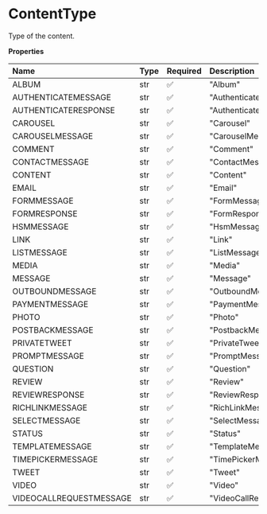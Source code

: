 # ContentType

Type of the content.

**Properties**

| Name                    | Type | Required | Description               |
| :---------------------- | :--- | :------- | :------------------------ |
| ALBUM                   | str  | ✅       | "Album"                   |
| AUTHENTICATEMESSAGE     | str  | ✅       | "AuthenticateMessage"     |
| AUTHENTICATERESPONSE    | str  | ✅       | "AuthenticateResponse"    |
| CAROUSEL                | str  | ✅       | "Carousel"                |
| CAROUSELMESSAGE         | str  | ✅       | "CarouselMessage"         |
| COMMENT                 | str  | ✅       | "Comment"                 |
| CONTACTMESSAGE          | str  | ✅       | "ContactMessage"          |
| CONTENT                 | str  | ✅       | "Content"                 |
| EMAIL                   | str  | ✅       | "Email"                   |
| FORMMESSAGE             | str  | ✅       | "FormMessage"             |
| FORMRESPONSE            | str  | ✅       | "FormResponse"            |
| HSMMESSAGE              | str  | ✅       | "HsmMessage"              |
| LINK                    | str  | ✅       | "Link"                    |
| LISTMESSAGE             | str  | ✅       | "ListMessage"             |
| MEDIA                   | str  | ✅       | "Media"                   |
| MESSAGE                 | str  | ✅       | "Message"                 |
| OUTBOUNDMESSAGE         | str  | ✅       | "OutboundMessage"         |
| PAYMENTMESSAGE          | str  | ✅       | "PaymentMessage"          |
| PHOTO                   | str  | ✅       | "Photo"                   |
| POSTBACKMESSAGE         | str  | ✅       | "PostbackMessage"         |
| PRIVATETWEET            | str  | ✅       | "PrivateTweet"            |
| PROMPTMESSAGE           | str  | ✅       | "PromptMessage"           |
| QUESTION                | str  | ✅       | "Question"                |
| REVIEW                  | str  | ✅       | "Review"                  |
| REVIEWRESPONSE          | str  | ✅       | "ReviewResponse"          |
| RICHLINKMESSAGE         | str  | ✅       | "RichLinkMessage"         |
| SELECTMESSAGE           | str  | ✅       | "SelectMessage"           |
| STATUS                  | str  | ✅       | "Status"                  |
| TEMPLATEMESSAGE         | str  | ✅       | "TemplateMessage"         |
| TIMEPICKERMESSAGE       | str  | ✅       | "TimePickerMessage"       |
| TWEET                   | str  | ✅       | "Tweet"                   |
| VIDEO                   | str  | ✅       | "Video"                   |
| VIDEOCALLREQUESTMESSAGE | str  | ✅       | "VideoCallRequestMessage" |

<!-- This file was generated by liblab | https://liblab.com/ -->

